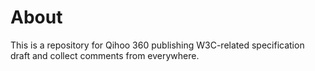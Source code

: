 # About

This is a repository for Qihoo 360 publishing W3C-related specification draft and collect comments from everywhere.